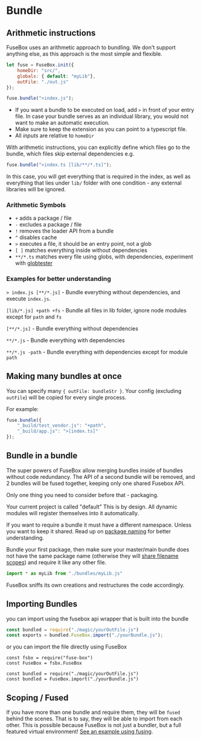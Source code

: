 # Bundle

## Arithmetic instructions
FuseBox uses an arithmetic approach to bundling. We don't support anything else, as this approach is the most simple and flexible.

```js
let fuse = FuseBox.init({
    homeDir: "src/",
    globals: { default: "myLib"},
    outFile: "./out.js"
});

fuse.bundle(">index.js");
```

* If you want a bundle to be executed on load, add `>` in front of your entry file. In case your bundle serves as an individual library, you would not want to make an automatic execution.
* Make sure to keep the extension as you can point to a typescript file.
* All *inputs* are relative to `homeDir`

With arithmetic instructions, you can explicitly define which files go to the bundle, which files skip external dependencies e.g.

```js
fuse.bundle(">index.ts [lib/**/*.ts]");
```

In this case, you will get everything that is required in the index, as well as everything that lies under `lib/` folder with one condition - any external libraries will be ignored.

### Arithmetic Symbols

* ` + ` adds a package / file
* ` - ` excludes a package / file
* ` ! ` removes the loader API from a bundle
* ` ^ ` disables cache
* ` > ` executes a file, it should be an entry point, not a glob
* ` [ ] ` matches everything inside without dependencies
* ` **/*.ts ` matches every file using globs, with dependencies, experiment with [globtester](www.globtester.com)

### Examples for better understanding
`> index.js [**/*.js]` - Bundle everything without dependencies, and execute `index.js`.

`[lib/*.js] +path +fs` - Bundle all files in lib folder, ignore node modules except for `path` and `fs`

`[**/*.js]` - Bundle everything without dependencies

`**/*.js` - Bundle everything with dependencies

`**/*.js -path` - Bundle everything with dependencies except for module `path`

## Making many bundles at once
You can specify many `{ outFile: bundleStr }`. Your config (excluding `outFile`) will be copied for every single process.

For example:

```js
fuse.bundle({
    "_build/test_vendor.js": "+path",
    "_build/app.js": ">[index.ts]"
});
```

## Bundle in a bundle
The super powers of FuseBox allow merging bundles inside of bundles without code redundancy. The API of a second bundle will be removed, and 2 bundles will be fused together, keeping only one shared Fusebox API.

Only one thing you need to consider before that - packaging.

Your current project is called "default" This is by design. All dynamic modules will register themselves into it automatically.

If you want to require a bundle it must have a different namespace. Unless you want to keep it shared. Read up on [package naming](#package-name) for better understanding.

Bundle your first package, then make sure your master/main bundle does not have the same package name (otherwise they will [share filename scopes](#scoping-fused)) and require it like any other file.

```js
import * as myLib from "./bundles/myLib.js"
```

FuseBox sniffs its own creations and restructures the code accordingly.

## Importing Bundles
you can import using the fusebox api wrapper that is built into the bundle
```js
const bundled = require("./magic/yourOutFile.js")
const exports = bundled.FuseBox.import("./yourBundle.js");
```

or you can import the file directly using FuseBox
```
const fsbx = require("fuse-box")
const FuseBox = fsbx.FuseBox

const bundled = require("./magic/yourOutFile.js")
const bundled = FuseBox.import("./yourBundle.js")
```

## Scoping / Fused
If you have more than one bundle and require them, they will be `fused` behind the scenes. That is to say, they will be able to import from each other. This is possible because FuseBox is not just a bundler, but a full featured virtual environment! [See an example using fusing](https://github.com/fuse-box/fuse-box-scopes-example).
